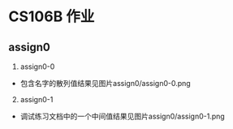 # CS106B 作业
## assign0
1. assign0-0
- 包含名字的散列值结果见图片assign0/assign0-0.png
<!--
![assign0-0](./assign0/assign0-0.png)
-->

2. assign0-1
- 调试练习文档中的一个中间值结果见图片assign0/assign0-1.png
<!--
![assign0-1](./assign0/assign0-1.png)
-->


